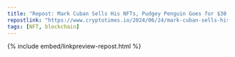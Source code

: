```yaml
---
title: "Repost: Mark Cuban Sells His NFTs, Pudgey Penguin Goes for $30,000"
repostlink: "https://www.cryptotimes.io/2024/06/24/mark-cuban-sells-his-nfts-pudgey-penguin-goes-for-30000/"
tags: [NFT, blockchain]
---
```


{% include embed/linkpreview-repost.html %}
